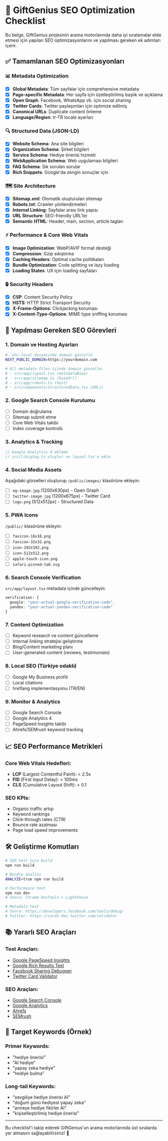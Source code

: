 # 🚀 GiftGenius SEO Optimization Checklist

Bu belge, GiftGenius projesinin arama motorlarında daha iyi sıralamalar elde etmesi için yapılan SEO optimizasyonlarını ve yapılması gereken ek adımları içerir.

## ✅ Tamamlanan SEO Optimizasyonları

### 📊 Metadata Optimization
- [x] **Global Metadata**: Tüm sayfalar için comprehensive metadata
- [x] **Page-specific Metadata**: Her sayfa için özelleştirilmiş başlık ve açıklama
- [x] **Open Graph**: Facebook, WhatsApp vb. için social sharing
- [x] **Twitter Cards**: Twitter paylaşımları için optimize edilmiş
- [x] **Canonical URLs**: Duplicate content önleme
- [x] **Language/Region**: tr-TR locale ayarları

### 🔍 Structured Data (JSON-LD)
- [x] **Website Schema**: Ana site bilgileri
- [x] **Organization Schema**: Şirket bilgileri
- [x] **Service Schema**: Hediye önerisi hizmeti
- [x] **WebApplication Schema**: Web uygulaması bilgileri
- [x] **FAQ Schema**: Sık sorulan sorular
- [x] **Rich Snippets**: Google'da zengin sonuçlar için

### 🗺️ Site Architecture
- [x] **Sitemap.xml**: Otomatik oluşturulan sitemap
- [x] **Robots.txt**: Crawler yönlendirmeleri
- [x] **Internal Linking**: Sayfalar arası link yapısı
- [x] **URL Structure**: SEO-friendly URL'ler
- [x] **Semantic HTML**: Header, main, section, article tagları

### ⚡ Performance & Core Web Vitals
- [x] **Image Optimization**: WebP/AVIF format desteği
- [x] **Compression**: Gzip sıkıştırma
- [x] **Caching Headers**: Optimal cache politikaları
- [x] **Bundle Optimization**: Code splitting ve lazy loading
- [x] **Loading States**: UX için loading sayfaları

### 🔒 Security Headers
- [x] **CSP**: Content Security Policy
- [x] **HSTS**: HTTP Strict Transport Security
- [x] **X-Frame-Options**: Clickjacking koruması
- [x] **X-Content-Type-Options**: MIME type sniffing koruması

## 🚧 Yapılması Gereken SEO Görevleri

### 1. **Domain ve Hosting Ayarları**
```bash
# .env.local dosyasında domain güncelle
NEXT_PUBLIC_DOMAIN=https://yourdomain.com

# All metadata files içinde domain güncelle:
# - src/app/layout.tsx (metadataBase)
# - src/app/sitemap.ts (baseUrl)
# - src/app/robots.ts (host)
# - src/components/StructuredData.tsx (URLs)
```

### 2. **Google Search Console Kurulumu**
- [ ] Domain doğrulama
- [ ] Sitemap submit etme
- [ ] Core Web Vitals takibi
- [ ] Index coverage kontrolü

### 3. **Analytics & Tracking**
```typescript
// Google Analytics 4 ekleme
// src/lib/gtag.ts oluştur ve layout.tsx'e ekle
```

### 4. **Social Media Assets**
Aşağıdaki görselleri oluşturup `/public/images/` klasörüne ekleyin:
- [ ] `og-image.jpg` (1200x630px) - Open Graph
- [ ] `twitter-image.jpg` (1200x675px) - Twitter Card
- [ ] `logo.png` (512x512px) - Structured Data

### 5. **PWA Icons**
`/public/` klasörüne ekleyin:
- [ ] `favicon-16x16.png`
- [ ] `favicon-32x32.png`
- [ ] `icon-192x192.png`
- [ ] `icon-512x512.png`
- [ ] `apple-touch-icon.png`
- [ ] `safari-pinned-tab.svg`

### 6. **Search Console Verification**
`src/app/layout.tsx` metadata içinde güncelleyin:
```typescript
verification: {
  google: "your-actual-google-verification-code",
  yandex: "your-actual-yandex-verification-code"
}
```

### 7. **Content Optimization**
- [ ] Keyword research ve content güncelleme
- [ ] Internal linking stratejisi geliştirme
- [ ] Blog/Content marketing planı
- [ ] User-generated content (reviews, testimonials)

### 8. **Local SEO** (Türkiye odaklı)
- [ ] Google My Business profili
- [ ] Local citations
- [ ] hreflang implementasyonu (TR/EN)

### 9. **Monitor & Analytics**
- [ ] Google Search Console
- [ ] Google Analytics 4
- [ ] PageSpeed Insights takibi
- [ ] Ahrefs/SEMrush keyword tracking

## 📈 SEO Performance Metrikleri

### Core Web Vitals Hedefleri:
- **LCP** (Largest Contentful Paint): < 2.5s
- **FID** (First Input Delay): < 100ms
- **CLS** (Cumulative Layout Shift): < 0.1

### SEO KPIs:
- Organic traffic artışı
- Keyword rankings
- Click-through rates (CTR)
- Bounce rate azalması
- Page load speed improvements

## 🛠️ Geliştirme Komutları

```bash
# SEO test için build
npm run build

# Bundle analizi
ANALYZE=true npm run build

# Performance test
npm run dev
# Sonra: Chrome DevTools > Lighthouse

# Metadata test
# Sonra: https://developers.facebook.com/tools/debug/
# Twitter: https://cards-dev.twitter.com/validator
```

## 📚 Yararlı SEO Araçları

### Test Araçları:
- [Google PageSpeed Insights](https://pagespeed.web.dev/)
- [Google Rich Results Test](https://search.google.com/test/rich-results)
- [Facebook Sharing Debugger](https://developers.facebook.com/tools/debug/)
- [Twitter Card Validator](https://cards-dev.twitter.com/validator)

### SEO Araçları:
- [Google Search Console](https://search.google.com/search-console)
- [Google Analytics](https://analytics.google.com/)
- [Ahrefs](https://ahrefs.com/)
- [SEMrush](https://semrush.com/)

## 🎯 Target Keywords (Örnek)

### Primer Keywords:
- "hediye önerisi"
- "AI hediye"
- "yapay zeka hediye"
- "hediye bulma"

### Long-tail Keywords:
- "sevgiliye hediye önerisi AI"
- "doğum günü hediyesi yapay zeka"
- "anneye hediye fikirler AI"
- "kişiselleştirilmiş hediye önerisi"

---

Bu checklist'i takip ederek GiftGenius'un arama motorlarında üst sıralarda yer almasını sağlayabilirsiniz! 🚀
